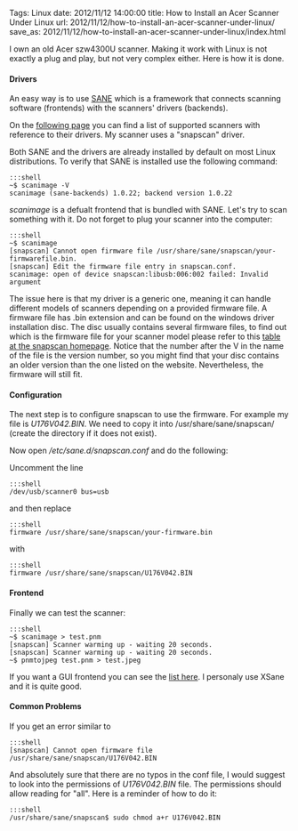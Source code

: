 Tags: Linux
date: 2012/11/12 14:00:00
title: How to Install an Acer Scanner Under Linux
url: 2012/11/12/how-to-install-an-acer-scanner-under-linux/
save_as: 2012/11/12/how-to-install-an-acer-scanner-under-linux/index.html


I own an old Acer szw4300U scanner. Making it work with Linux is not exactly a plug and play, but not very complex either. Here is how it is done.

#### Drivers

An easy way is to use [SANE](http://www.sane-project.org/) which is a framework that connects scanning software (frontends) with the scanners' drivers (backends). 

On the [following page](http://www.sane-project.org/sane-mfgs.html) you can find a list of supported scanners with reference to their drivers. My scanner uses a "snapscan" driver.

Both SANE and the drivers are already installed by default on most Linux distributions. To verify that SANE is installed use the following command:

    :::shell
    ~$ scanimage -V
    scanimage (sane-backends) 1.0.22; backend version 1.0.22

*scanimage* is a defualt frontend that is bundled with SANE. Let's try to scan something with it. Do not forget to plug your scanner into the computer:

    :::shell
    ~$ scanimage
    [snapscan] Cannot open firmware file /usr/share/sane/snapscan/your-firmwarefile.bin.
    [snapscan] Edit the firmware file entry in snapscan.conf.
    scanimage: open of device snapscan:libusb:006:002 failed: Invalid argument

The issue here is that my driver is a generic one, meaning it can handle different models of scanners depending on a provided firmware file. A firmware file has .bin extension and can be found on the windows driver installation disc. The disc usually contains several firmware files, to find out which is the firmware file for your scanner model please refer to this [table at the snapscan homepage](http://snapscan.sourceforge.net/#supported). Notice that the number after the V in the name of the file is the version number, so you might find that your disc contains an older version than the one listed on the website. Nevertheless, the firmware will still fit.

#### Configuration

The next step is to configure snapscan to use the firmware. For example my file is 
*U176V042.BIN*. We need to copy it into /usr/share/sane/snapscan/ (create the directory if it does not exist). 

Now open */etc/sane.d/snapscan.conf* and do the following:

Uncomment the line 

    :::shell
    /dev/usb/scanner0 bus=usb

and then replace

    :::shell
    firmware /usr/share/sane/snapscan/your-firmware.bin

with

    :::shell
    firmware /usr/share/sane/snapscan/U176V042.BIN

#### Frontend

Finally we can test the scanner:

    :::shell
    ~$ scanimage > test.pnm
    [snapscan] Scanner warming up - waiting 20 seconds.
    [snapscan] Scanner warming up - waiting 20 seconds.
    ~$ pnmtojpeg test.pnm > test.jpeg

If you want a GUI frontend you can see the [list here](http://www3.sane-project.org/sane-frontends.html). I personaly use XSane and it is quite good.

#### Common Problems

If you get an error similar to 

    :::shell
    [snapscan] Cannot open firmware file /usr/share/sane/snapscan/U176V042.BIN

And absolutely sure that there are no typos in the conf file, I would suggest to look into the permissions of *U176V042.BIN* file. The permissions should allow reading for "all". Here is a reminder of how to do it:

    :::shell
    /usr/share/sane/snapscan$ sudo chmod a+r U176V042.BIN


